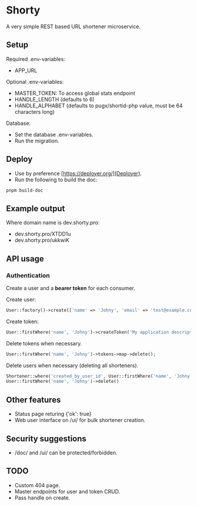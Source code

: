 # Shorty
A very simple REST based URL shortener microservice.

## Setup
Required .env-variables:
- APP_URL

Optional .env-variables:
- MASTER_TOKEN: To access global stats endpoint
- HANDLE_LENGTH (defaults to 6)
- HANDLE_ALPHABET (defaults to pugx/shortid-php value, must be 64 characters long)

Database:
- Set the database .env-variables.
- Run the migration.

## Deploy
- Use by preference [https://deployer.org/](Deployer).
- Run the following to build the doc:
```bash
pnpm build-doc
```

## Example output
Where domain name is dev.shorty.pro:

- dev.shorty.pro/XTDD1u
- dev.shorty.pro/ukkwiK

## API usage

### Authentication
Create a user and a **bearer token** for each consumer.

Create user:
```php
User::factory()->create(['name' => 'Johny', 'email' => 'test@example.com'])
```

Create token:
```php
User::firstWhere('name', 'Johny')->createToken('My application description')->plainTextToken
```

Delete tokens when necessary.
```php
User::firstWhere('name', 'Johny')->tokens->map->delete();
```

Delete users when necessary (deleting all shorteners).
```php
Shortener::where('created_by_user_id', User::firstWhere('name', 'Johny')->id)->delete();
User::firstWhere('name', 'Johny')->delete()
```

## Other features
- Status page returing {'ok': true}
- Web user interface on /ui/ for bulk shortener creation.

## Security suggestions
- /doc/ and /ui/ can be protected/forbidden.

## TODO
- Custom 404 page.
- Master endpoints for user and token CRUD.
- Pass handle on create.